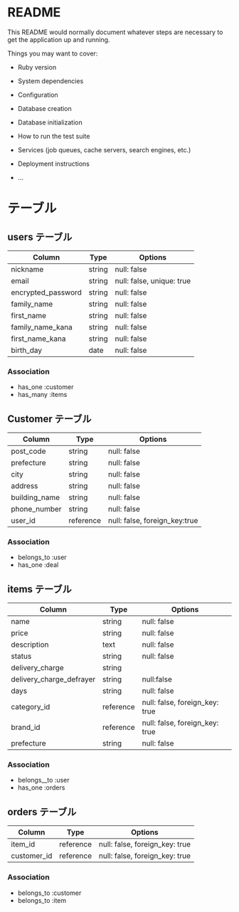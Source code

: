 # README

This README would normally document whatever steps are necessary to get the
application up and running.

Things you may want to cover:

* Ruby version

* System dependencies

* Configuration

* Database creation

* Database initialization

* How to run the test suite

* Services (job queues, cache servers, search engines, etc.)

* Deployment instructions

* ...

# テーブル

## users テーブル

| Column             | Type   | Options                   |
| ------------------ | ------ | ------------------------- |
| nickname           | string | null: false               |
| email              | string | null: false, unique: true |
| encrypted_password | string | null: false               |
| family_name        | string | null: false               |
| first_name         | string | null: false               |
| family_name_kana   | string | null: false               |
| first_name_kana    | string | null: false               |
| birth_day          | date   | null: false               |

### Association

- has_one :customer
- has_many :items

## Customer テーブル

| Column        | Type      | Options                       |
| ------------- | --------- | ----------------------------- |
| post_code     | string    | null: false                   |
| prefecture    | string    | null: false                   |
| city          | string    | null: false                   |
| address       | string    | null: false                   |
| building_name | string    | null: false                   |
| phone_number  | string    | null: false                   |
| user_id       | reference | null: false, foreign_key:true |

### Association

- belongs_to :user
- has_one :deal

## items テーブル

| Column                   | Type      | Options                        |
| ------------------------ | --------- | ------------------------------ |
| name                     | string    | null: false                    |
| price                    | string    | null: false                    |
| description              | text      | null: false                    |
| status                   | string    | null: false                    |
| delivery_charge          | string    |                                |
| delivery_charge_defrayer | string    | null:false                     |
| days                     | string    | null: false                    |
| category_id              | reference | null: false, foreign_key: true |
| brand_id                 | reference | null: false, foreign_key: true |
| prefecture               | string    | null: false                    |

### Association

- belongs__to :user
- has_one :orders

## orders テーブル

| Column      | Type      | Options                        |
| ----------- | --------- | ------------------------------ |
| item_id     | reference | null: false, foreign_key: true |
| customer_id | reference | null: false, foreign_key: true |

### Association

- belongs_to :customer
- belongs_to :item
